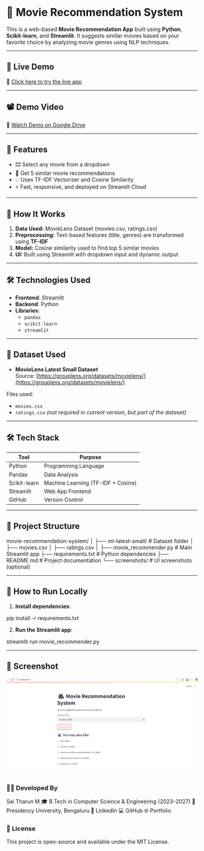 # 🎥 Movie Recommendation System

This is a web-based **Movie Recommendation App** built using **Python**, **Scikit-learn**, and **Streamlit**. It suggests similar movies based on your favorite choice by analyzing movie genres using NLP techniques.

---

## 🚀 Live Demo

🔗 [Click here to try the live app](https://movie-recommendation-system-2rnjyewttqgj49pg52xg2m.streamlit.app)

---

## 📽️ Demo Video

🎥 [Watch Demo on Google Drive](https://drive.google.com/file/d/1YaOu-d24rOWInfVAZ15NpVPvdhkgb_sb/view?usp=sharing)

---

## 📌 Features

- 🎞 Select any movie from a dropdown
- 🤖 Get 5 similar movie recommendations
- 💡 Uses TF-IDF Vectorizer and Cosine Similarity
- ⚡ Fast, responsive, and deployed on Streamlit Cloud

---

## 🧠 How It Works

1. **Data Used:** MovieLens Dataset (movies.csv, ratings.csv)
2. **Preprocessing:** Text-based features (title, genres) are transformed using **TF-IDF**
3. **Model:** Cosine similarity used to find top 5 similar movies
4. **UI:** Built using Streamlit with dropdown input and dynamic output

---

## 🛠️ Technologies Used

- **Frontend**: Streamlit
- **Backend**: Python
- **Libraries**: 
  - `pandas`
  - `scikit-learn`
  - `streamlit`

---

## 📁 Dataset Used

- **MovieLens Latest Small Dataset**  
  Source: [https://grouplens.org/datasets/movielens/](https://grouplens.org/datasets/movielens/)

Files used:
- `movies.csv`
- `ratings.csv` *(not required in current version, but part of the dataset)*

---
## 🛠️ Tech Stack

| Tool          | Purpose                           |
|---------------|-----------------------------------|
| Python        | Programming Language              |
| Pandas        | Data Analysis                     |
| Scikit-learn  | Machine Learning (TF-IDF + Cosine)|
| Streamlit     | Web App Frontend                  |
| GitHub        | Version Control                   |

---

## 📂 Project Structure

movie-recommendation-system/
│
├── ml-latest-small/ # Dataset folder
│ ├── movies.csv
│ ├── ratings.csv
│
├── movie_recommender.py # Main Streamlit app
├── requirements.txt # Python dependencies
├── README.md # Project documentation
└── screenshots/ # UI screenshots (optional)

---

## 🚀 How to Run Locally

1. **Install dependencies**:

pip install -r requirements.txt

2. **Run the Streamlit app**:

streamlit run movie_recommender.py

---

## 📸 Screenshot

![App Screenshot](Screenshot.png)

### 👨‍💻 Developed By
Sai Tharun M
🎓 B.Tech in Computer Science & Engineering (2023–2027)
📍 Presidency University, Bengaluru
🔗 LinkedIn
💻 GitHub
🌐 Portfolio

### 📄 License
This project is open-source and available under the MIT License.
